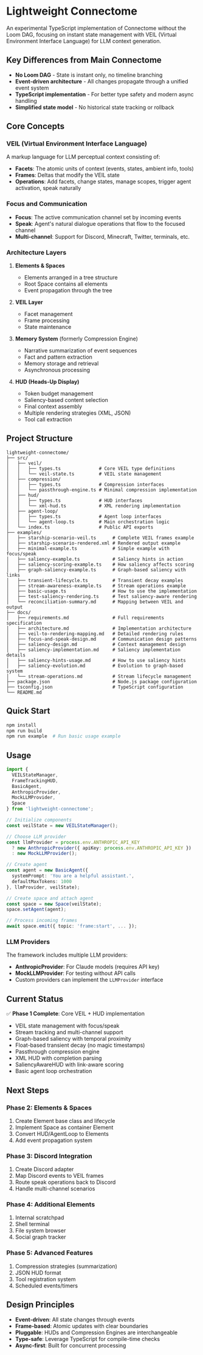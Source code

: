 # Lightweight Connectome

An experimental TypeScript implementation of Connectome without the Loom DAG, focusing on instant state management with VEIL (Virtual Environment Interface Language) for LLM context generation.

## Key Differences from Main Connectome

- **No Loom DAG** - State is instant only, no timeline branching
- **Event-driven architecture** - All changes propagate through a unified event system
- **TypeScript implementation** - For better type safety and modern async handling
- **Simplified state model** - No historical state tracking or rollback

## Core Concepts

### VEIL (Virtual Environment Interface Language)
A markup language for LLM perceptual context consisting of:
- **Facets**: The atomic units of context (events, states, ambient info, tools)
- **Frames**: Deltas that modify the VEIL state
- **Operations**: Add facets, change states, manage scopes, trigger agent activation, speak naturally

### Focus and Communication
- **Focus**: The active communication channel set by incoming events
- **Speak**: Agent's natural dialogue operations that flow to the focused channel
- **Multi-channel**: Support for Discord, Minecraft, Twitter, terminals, etc.

### Architecture Layers

1. **Elements & Spaces**
   - Elements arranged in a tree structure
   - Root Space contains all elements
   - Event propagation through the tree

2. **VEIL Layer**
   - Facet management
   - Frame processing
   - State maintenance

3. **Memory System** (formerly Compression Engine)
   - Narrative summarization of event sequences
   - Fact and pattern extraction
   - Memory storage and retrieval
   - Asynchronous processing

4. **HUD (Heads-Up Display)**
   - Token budget management
   - Saliency-based content selection
   - Final context assembly
   - Multiple rendering strategies (XML, JSON)
   - Tool call extraction

## Project Structure

```
lightweight-connectome/
├── src/
│   ├── veil/
│   │   ├── types.ts              # Core VEIL type definitions
│   │   └── veil-state.ts         # VEIL state management
│   ├── compression/
│   │   ├── types.ts              # Compression interfaces
│   │   └── passthrough-engine.ts # Minimal compression implementation
│   ├── hud/
│   │   ├── types.ts              # HUD interfaces
│   │   └── xml-hud.ts            # XML rendering implementation
│   ├── agent-loop/
│   │   ├── types.ts              # Agent loop interfaces
│   │   └── agent-loop.ts         # Main orchestration logic
│   └── index.ts                  # Public API exports
├── examples/
│   ├── starship-scenario-veil.ts      # Complete VEIL frames example
│   ├── starship-scenario-rendered.xml # Rendered output example
│   ├── minimal-example.ts             # Simple example with focus/speak
│   ├── saliency-example.ts            # Saliency hints in action
│   ├── saliency-scoring-example.ts    # How saliency affects scoring
│   ├── graph-saliency-example.ts      # Graph-based saliency with links
│   ├── transient-lifecycle.ts         # Transient decay examples
│   ├── stream-awareness-example.ts    # Stream operations example
│   ├── basic-usage.ts                 # How to use the implementation
│   ├── test-saliency-rendering.ts     # Test saliency-aware rendering
│   └── reconciliation-summary.md      # Mapping between VEIL and output
├── docs/
│   ├── requirements.md                # Full requirements specification
│   ├── architecture.md                # Implementation architecture
│   ├── veil-to-rendering-mapping.md   # Detailed rendering rules
│   ├── focus-and-speak-design.md      # Communication design patterns
│   ├── saliency-design.md             # Context management design
│   ├── saliency-implementation.md     # Saliency implementation details
│   ├── saliency-hints-usage.md        # How to use saliency hints
│   ├── saliency-evolution.md          # Evolution to graph-based system
│   └── stream-operations.md           # Stream lifecycle management
├── package.json                       # Node.js package configuration
├── tsconfig.json                      # TypeScript configuration
└── README.md
```

## Quick Start

```bash
npm install
npm run build
npm run example  # Run basic usage example
```

## Usage

```typescript
import {
  VEILStateManager,
  FrameTrackingHUD,
  BasicAgent,
  AnthropicProvider,
  MockLLMProvider,
  Space
} from 'lightweight-connectome';

// Initialize components
const veilState = new VEILStateManager();

// Choose LLM provider
const llmProvider = process.env.ANTHROPIC_API_KEY
  ? new AnthropicProvider({ apiKey: process.env.ANTHROPIC_API_KEY })
  : new MockLLMProvider();

// Create agent
const agent = new BasicAgent({
  systemPrompt: 'You are a helpful assistant.',
  defaultMaxTokens: 1000
}, llmProvider, veilState);

// Create space and attach agent
const space = new Space(veilState);
space.setAgent(agent);

// Process incoming frames
await space.emit({ topic: 'frame:start', ... });
```

### LLM Providers

The framework includes multiple LLM providers:

- **AnthropicProvider**: For Claude models (requires API key)
- **MockLLMProvider**: For testing without API calls
- Custom providers can implement the `LLMProvider` interface

## Current Status

✅ **Phase 1 Complete**: Core VEIL + HUD implementation
- VEIL state management with focus/speak
- Stream tracking and multi-channel support
- Graph-based saliency with temporal proximity
- Float-based transient decay (no magic timestamps)
- Passthrough compression engine  
- XML HUD with completion parsing
- SaliencyAwareHUD with link-aware scoring
- Basic agent loop orchestration

## Next Steps

### Phase 2: Elements & Spaces
1. Create Element base class and lifecycle
2. Implement Space as container Element
3. Convert HUD/AgentLoop to Elements
4. Add event propagation system

### Phase 3: Discord Integration
1. Create Discord adapter
2. Map Discord events to VEIL frames
3. Route speak operations back to Discord
4. Handle multi-channel scenarios

### Phase 4: Additional Elements
1. Internal scratchpad
2. Shell terminal
3. File system browser
4. Social graph tracker

### Phase 5: Advanced Features
1. Compression strategies (summarization)
2. JSON HUD format
3. Tool registration system
4. Scheduled events/timers

## Design Principles

- **Event-driven**: All state changes through events
- **Frame-based**: Atomic updates with clear boundaries
- **Pluggable**: HUDs and Compression Engines are interchangeable
- **Type-safe**: Leverage TypeScript for compile-time checks
- **Async-first**: Built for concurrent processing
